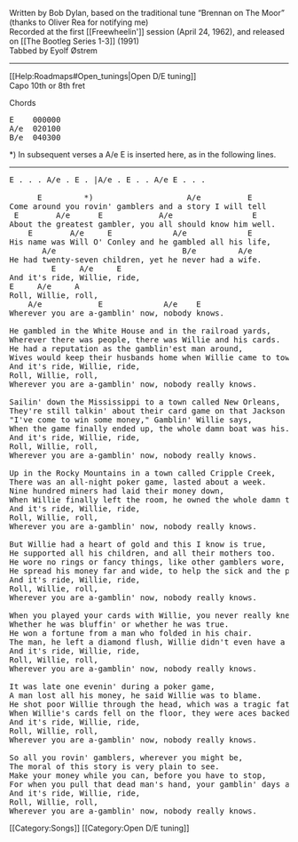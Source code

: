 Written by Bob Dylan, based on the traditional tune “Brennan on The
Moor” (thanks to Oliver Rea for notifying me)<br>
Recorded at the first [[Freewheelin']] session (April 24, 1962),
and released on [[The Bootleg Series 1-3]] (1991)<br>
Tabbed by Eyolf Østrem

----
[[Help:Roadmaps#Open_tunings|Open D/E tuning]]<br>
Capo 10th or 8th fret

Chords

<pre>
E    000000
A/e  020100
B/e  040300
</pre>

<nowiki>*</nowiki>) In subsequent verses a A/e E is inserted here, as in the following lines.

----
<pre class="verse">
E . . . A/e . E . |A/e . E . . A/e E . . .

      E         *)                    A/e          E
Come around you rovin' gamblers and a story I will tell
 E        A/e      E            A/e                 E
About the greatest gambler, you all should know him well.
    E        A/e     E             A/e             E
His name was Will O' Conley and he gambled all his life,
       A/e                           B/e         A/e
He had twenty-seven children, yet he never had a wife.
         E     A/e     E
And it's ride, Willie, ride,
E     A/e     A
Roll, Willie, roll,
    A/e            E             A/e    E
Wherever you are a-gamblin' now, nobody knows.

He gambled in the White House and in the railroad yards,
Wherever there was people, there was Willie and his cards.
He had a reputation as the gamblin'est man around,
Wives would keep their husbands home when Willie came to town.
And it's ride, Willie, ride,
Roll, Willie, roll,
Wherever you are a-gamblin' now, nobody really knows.

Sailin' down the Mississippi to a town called New Orleans,
They're still talkin' about their card game on that Jackson River Queen.
"I've come to win some money," Gamblin' Willie says,
When the game finally ended up, the whole damn boat was his.
And it's ride, Willie, ride,
Roll, Willie, roll,
Wherever you are a-gamblin' now, nobody really knows.

Up in the Rocky Mountains in a town called Cripple Creek,
There was an all-night poker game, lasted about a week.
Nine hundred miners had laid their money down,
When Willie finally left the room, he owned the whole damn town.
And it's ride, Willie, ride,
Roll, Willie, roll,
Wherever you are a-gamblin' now, nobody really knows.

But Willie had a heart of gold and this I know is true,
He supported all his children, and all their mothers too.
He wore no rings or fancy things, like other gamblers wore,
He spread his money far and wide, to help the sick and the poor.
And it's ride, Willie, ride,
Roll, Willie, roll,
Wherever you are a-gamblin' now, nobody really knows.

When you played your cards with Willie, you never really knew
Whether he was bluffin' or whether he was true.
He won a fortune from a man who folded in his chair.
The man, he left a diamond flush, Willie didn't even have a pair.
And it's ride, Willie, ride,
Roll, Willie, roll,
Wherever you are a-gamblin' now, nobody really knows.

It was late one evenin' during a poker game,
A man lost all his money, he said Willie was to blame.
He shot poor Willie through the head, which was a tragic fate,
When Willie's cards fell on the floor, they were aces backed with eights.
And it's ride, Willie, ride,
Roll, Willie, roll,
Wherever you are a-gamblin' now, nobody really knows.

So all you rovin' gamblers, wherever you might be,
The moral of this story is very plain to see.
Make your money while you can, before you have to stop,
For when you pull that dead man's hand, your gamblin' days are up.
And it's ride, Willie, ride,
Roll, Willie, roll,
Wherever you are a-gamblin' now, nobody really knows.
</pre>

[[Category:Songs]]
[[Category:Open D/E tuning]]
